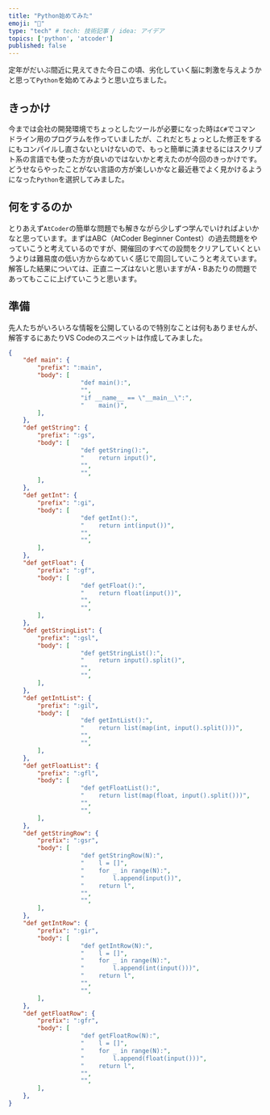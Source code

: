 ```yaml
---
title: "Python始めてみた"
emoji: "🦁"
type: "tech" # tech: 技術記事 / idea: アイデア
topics: ['python', 'atcoder']
published: false
---
```


定年がだいぶ間近に見えてきた今日この頃、劣化していく脳に刺激を与えようかと思って`Python`を始めてみようと思い立ちました。

## きっかけ

今までは会社の開発環境でちょっとしたツールが必要になった時は`C#`でコマンドライン用のプログラムを作っていましたが、これだとちょっとした修正をするにもコンパイルし直さないといけないので、もっと簡単に済ませるにはスクリプト系の言語でも使った方が良いのではないかと考えたのが今回のきっかけです。どうせならやったことがない言語の方が楽しいかなと最近巷でよく見かけるようになった`Python`を選択してみました。

## 何をするのか

とりあえず`AtCoder`の簡単な問題でも解きながら少しずつ学んでいければよいかなと思っています。まずはABC（AtCoder Beginner Contest）の過去問題をやっていこうと考えているのですが、開催回のすべての設問をクリアしていくというよりは難易度の低い方からなめていく感じで周回していこうと考えています。解答した結果については、正直ニーズはないと思いますがA・Bあたりの問題であってもここに上げていこうと思います。

## 準備

先人たちがいろいろな情報を公開しているので特別なことは何もありませんが、解答するにあたりVS Codeのスニペットは作成してみました。

```json
{
    "def main": {
        "prefix": ":main",
        "body": [
                    "def main():",
                    "",
                    "if __name__ == \"__main__\":",
                    "    main()",
        ],
    },
    "def getString": {
        "prefix": ":gs",
        "body": [
                    "def getString():",
                    "    return input()",
                    "",
                    "",
        ],
    },
    "def getInt": {
        "prefix": ":gi",
        "body": [
                    "def getInt():",
                    "    return int(input())",
                    "",
                    "",
        ],
    },
    "def getFloat": {
        "prefix": ":gf",
        "body": [
                    "def getFloat():",
                    "    return float(input())",
                    "",
                    "",
        ],
    },
    "def getStringList": {
        "prefix": ":gsl",
        "body": [
                    "def getStringList():",
                    "    return input().split()",
                    "",
                    "",
        ],
    },
    "def getIntList": {
        "prefix": ":gil",
        "body": [
                    "def getIntList():",
                    "    return list(map(int, input().split()))",
                    "",
                    "",
        ],
    },
    "def getFloatList": {
        "prefix": ":gfl",
        "body": [
                    "def getFloatList():",
                    "    return list(map(float, input().split()))",
                    "",
                    "",
        ],
    },
    "def getStringRow": {
        "prefix": ":gsr",
        "body": [
                    "def getStringRow(N):",
                    "    l = []",
                    "    for _ in range(N):",
                    "        l.append(input())",
                    "    return l",
                    "",
                    "",
        ],
    },
    "def getIntRow": {
        "prefix": ":gir",
        "body": [
                    "def getIntRow(N):",
                    "    l = []",
                    "    for _ in range(N):",
                    "        l.append(int(input()))",
                    "    return l",
                    "",
                    "",
        ],
    },
    "def getFloatRow": {
        "prefix": ":gfr",
        "body": [
                    "def getFloatRow(N):",
                    "    l = []",
                    "    for _ in range(N):",
                    "        l.append(float(input()))",
                    "    return l",
                    "",
                    "",
        ],
    },
}
```
